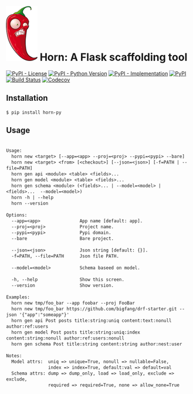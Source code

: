 # ![flask](chili.png)  Horn: A Flask scaffolding tool

[![PyPI - License](https://img.shields.io/pypi/l/horn-py.svg)](https://pypi.org/project/horn-py)
[![PyPI - Python Version](https://img.shields.io/pypi/pyversions/horn-py.svg)](https://pypi.org/project/horn-py)
[![PyPI - Implementation](https://img.shields.io/pypi/implementation/horn-py.svg)](https://pypi.org/project/horn-py)
[![PyPI](https://img.shields.io/pypi/v/horn-py.svg)](https://pypi.org/project/horn-py)
[![Build Status](https://travis-ci.org/bigfang/horn-py.svg?branch=master)](https://travis-ci.org/bigfang/horn-py)
[![Codecov](https://img.shields.io/codecov/c/gh/bigfang/horn-py.svg)](https://codecov.io/gh/bigfang/horn-py)


## Installation

```console
$ pip install horn-py
```


## Usage

```text

Usage:
  horn new <target> [--app=<app> --proj=<proj> --pypi=<pypi> --bare]
  horn new <target> <from> [<checkout>] [--json=<json>] [-f=PATH | --file=PATH]
  horn gen api <module> <table> <fields>...
  horn gen model <module> <table> <fields>...
  horn gen schema <module> (<fields>... | --model=<model> | <fields>...  --model=<model>)
  horn -h | --help
  horn --version

Options:
  --app=<app>               App name [default: app].
  --proj=<proj>             Project name.
  --pypi=<pypi>             Pypi domain.
  --bare                    Bare project.

  --json=<json>             Json string [default: {}].
  -f=PATH, --file=PATH      Json file PATH.

  --model=<model>           Schema baseed on model.

  -h, --help                Show this screen.
  --version                 Show version.

Examples:
  horn new tmp/foo_bar --app foobar --proj FooBar
  horn new tmp/foo_bar https://github.com/bigfang/drf-starter.git --json '{"app":"someapp"}'
  horn gen api Post posts title:string:uniq content:text:nonull author:ref:users
  horn gen model Post posts title:string:uniq:index content:string:nonull author:ref:users:nonull
  horn gen schema Post title:string content:string author:nest:user

Notes:
  Model attrs:  uniq => unique=True, nonull => nullable=False,
                index => index=True, default:val => default=val
  Schema attrs: dump => dump_only, load => load_only, exclude => exclude,
                required => required=True, none => allow_none=True
```
